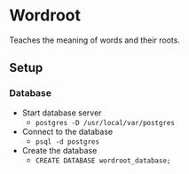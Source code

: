 # Wordroot
Teaches the meaning of words and their roots.

## Setup
### Database
- Start database server
  * `postgres -D /usr/local/var/postgres`
- Connect to the database
  * `psql -d postgres`
- Create the database
  * `CREATE DATABASE wordroot_database;`
